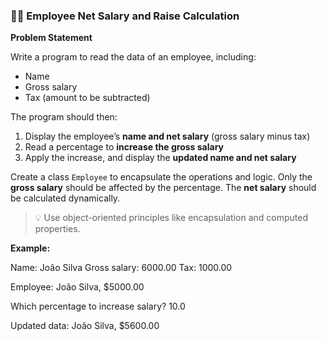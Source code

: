### 👨‍💼 Employee Net Salary and Raise Calculation

**Problem Statement**

Write a program to read the data of an employee, including:

- Name  
- Gross salary  
- Tax (amount to be subtracted)

The program should then:

1. Display the employee’s **name and net salary** (gross salary minus tax)
2. Read a percentage to **increase the gross salary**
3. Apply the increase, and display the **updated name and net salary**

Create a class `Employee` to encapsulate the operations and logic. Only the **gross salary** should be affected by the percentage. The **net salary** should be calculated dynamically.

> 💡 Use object-oriented principles like encapsulation and computed properties.

**Example:**

Name: João Silva
Gross salary: 6000.00
Tax: 1000.00

Employee: João Silva, $5000.00

Which percentage to increase salary? 10.0

Updated data: João Silva, $5600.00
